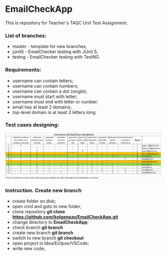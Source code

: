 # EmailCheckApp

 This is repository for Teacher`s TAQC
 Unit Test Assignment.

### List of branches:

- master - template for new branches;
- junit5 - EmailChecker testing with JUnit 5;
- testng - EmailChecker testing with TestNG.

### Requirements:
- username can contain letters;
- username can contain numbers;
- username can contain a dot (single);
- username must start with letter;
- username must end with letter or number;
- email has at least 2 domains;
- top-level domain is at least 2 letters long. 

### Test cases designing:
![Modified Condition/Decision Coverage Table](https://github.com/kolgenpav/EmailCheckApp/blob/master/EmailChecker%20MC-DC%20Table.JPG)

### Instruction. Create new branch

- create folder on disk;
- open cmd and goto to new folder;
- clone repository **git clone https://github.com/kolgenpav/EmailCheckApp.git**
- change directory to **EmailCheckApp**;
- check branch **git branch**
- create new branch **git branch <NAME>**
- switch to new branch **git checkout <NAME>**
- open project in Idea/Eclipse/VSCode;
- write new code;
